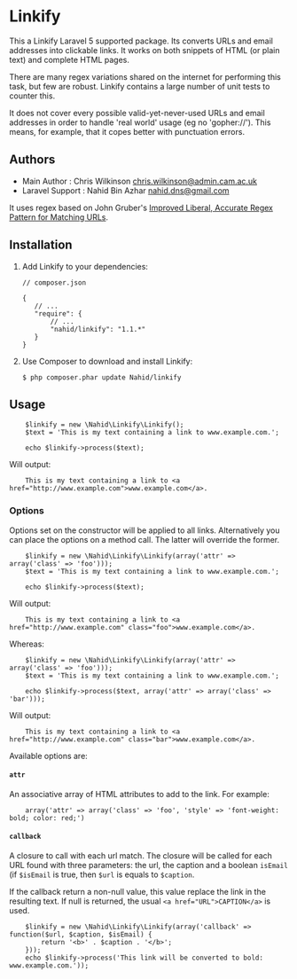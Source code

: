 Linkify
=======

This a Linkify Laravel 5 supported package.
Its converts URLs and email addresses into clickable links. It works on both snippets of HTML (or plain text) and complete HTML pages.

There are many regex variations shared on the internet for performing this task, but few are robust. Linkify contains a large number of unit tests to counter this.

It does not cover every possible valid-yet-never-used URLs and email addresses in order to handle 'real world' usage (eg no 'gopher://'). This means, for example, that it copes better with punctuation errors.

Authors
-------

* Main Author : Chris Wilkinson <chris.wilkinson@admin.cam.ac.uk>
* Laravel Support : Nahid Bin Azhar <nahid.dns@gmail.com>

It uses regex based on John Gruber's [Improved Liberal, Accurate Regex Pattern for Matching URLs](http://daringfireball.net/2010/07/improved_regex_for_matching_urls).

Installation
------------

 1. Add Linkify to your dependencies:

        // composer.json

        {
           // ...
           "require": {
               // ...
               "nahid/linkify": "1.1.*"
           }
        }

 2. Use Composer to download and install Linkify:

        $ php composer.phar update Nahid/linkify

Usage
-----

        $linkify = new \Nahid\Linkify\Linkify();
        $text = 'This is my text containing a link to www.example.com.';

        echo $linkify->process($text);

Will output:

        This is my text containing a link to <a href="http://www.example.com">www.example.com</a>.

### Options

Options set on the constructor will be applied to all links. Alternatively you can place the options on a method call. The latter will override the former.

        $linkify = new \Nahid\Linkify\Linkify(array('attr' => array('class' => 'foo')));
        $text = 'This is my text containing a link to www.example.com.';

        echo $linkify->process($text);

Will output:

        This is my text containing a link to <a href="http://www.example.com" class="foo">www.example.com</a>.

Whereas:

        $linkify = new \Nahid\Linkify\Linkify(array('attr' => array('class' => 'foo')));
        $text = 'This is my text containing a link to www.example.com.';

        echo $linkify->process($text, array('attr' => array('class' => 'bar')));

Will output:

        This is my text containing a link to <a href="http://www.example.com" class="bar">www.example.com</a>.

Available options are:

#### `attr`

An associative array of HTML attributes to add to the link. For example:

        array('attr' => array('class' => 'foo', 'style' => 'font-weight: bold; color: red;')

#### `callback`

A closure to call with each url match. The closure will be called for each URL found with three parameters: the url, the caption and a boolean `isEmail` (if `$isEmail` is true, then `$url` is equals to `$caption`.

If the callback return a non-null value, this value replace the link in the resulting text. If null is returned, the usual `<a href="URL">CAPTION</a>` is used.

        $linkify = new \Nahid\Linkify\Linkify(array('callback' => function($url, $caption, $isEmail) {
            return '<b>' . $caption . '</b>';
        }));
        echo $linkify->process('This link will be converted to bold: www.example.com.'));
